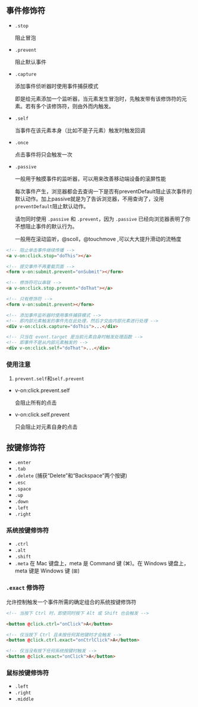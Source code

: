 ## 事件修饰符

* ```.stop```

    阻止冒泡

* ```.prevent```

    阻止默认事件

* ```.capture```

    添加事件侦听器时使用事件捕获模式 

    即是给元素添加一个监听器，当元素发生冒泡时，先触发带有该修饰符的元素。若有多个该修饰符，则由外而内触发。


* ```.self```

    当事件在该元素本身（比如不是子元素）触发时触发回调

* ```.once``` 

    点击事件将只会触发一次

* ```.passive```

    一般用于触摸事件的监听器，可以用来改善移动端设备的滚屏性能

    每次事件产生，浏览器都会去查询一下是否有preventDefault阻止该次事件的默认动作。加上passive就是为了告诉浏览器，不用查询了，没用```preventDefault```阻止默认动作。

    请勿同时使用 ```.passive``` 和 ```.prevent```，因为 ```.passive``` 已经向浏览器表明了你不想阻止事件的默认行为。

    一般用在滚动监听，@scoll，@touchmove ,可以大大提升滑动的流畅度


```html
<!-- 阻止单击事件继续传播 -->
<a v-on:click.stop="doThis"></a>

<!-- 提交事件不再重载页面 -->
<form v-on:submit.prevent="onSubmit"></form>

<!-- 修饰符可以串联 -->
<a v-on:click.stop.prevent="doThat"></a>

<!-- 只有修饰符 -->
<form v-on:submit.prevent></form>

<!-- 添加事件监听器时使用事件捕获模式 -->
<!-- 即内部元素触发的事件先在此处理，然后才交由内部元素进行处理 -->
<div v-on:click.capture="doThis">...</div>

<!-- 只当在 event.target 是当前元素自身时触发处理函数 -->
<!-- 即事件不是从内部元素触发的 -->
<div v-on:click.self="doThat">...</div>
```


### 使用注意

1. ```prevent.self```和```self.prevent```

* v-on:click.prevent.self

    会阻止所有的点击

* v-on:click.self.prevent

    只会阻止对元素自身的点击



## 按键修饰符

* ```.enter```
* ```.tab```
* ```.delete``` (捕获“Delete”和“Backspace”两个按键)
* ```.esc```
* ```.space```
* ```.up```
* ```.down```
* ```.left```
* ```.right```

### 系统按键修饰符

* ```.ctrl```
* ```.alt```
* ```.shift```
* ```.meta``` 
    在 Mac 键盘上，meta 是 Command 键 (⌘)。在 Windows 键盘上，meta 键是 Windows 键 (⊞)

### ```.exact``` 修饰符

允许控制触发一个事件所需的确定组合的系统按键修饰符

```html
<!-- 当按下 Ctrl 时，即使同时按下 Alt 或 Shift 也会触发 -->

<button @click.ctrl="onClick">A</button>

<!-- 仅当按下 Ctrl 且未按任何其他键时才会触发 -->
<button @click.ctrl.exact="onCtrlClick">A</button>

<!-- 仅当没有按下任何系统按键时触发 -->
<button @click.exact="onClick">A</button>
```

### 鼠标按键修饰符

* ```.left```
* ```.right```
* ```.middle```

